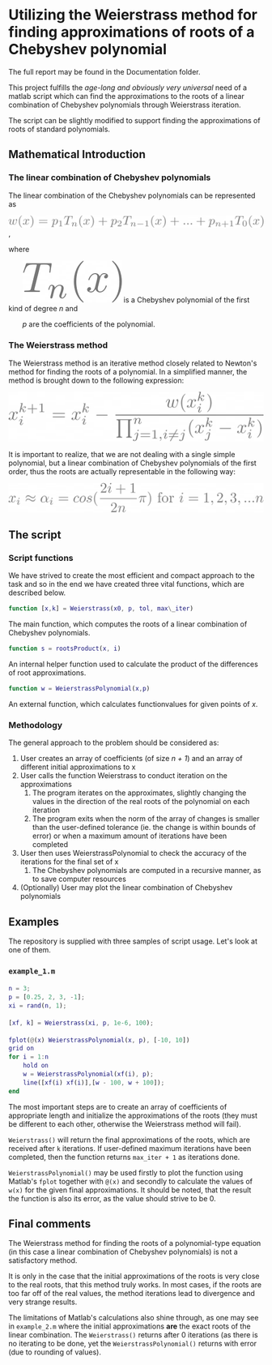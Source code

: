 # Utilizing the Weierstrass method for finding approximations of roots of a Chebyshev polynomial

The full report may be found in the Documentation folder.

This project fulfills the <em>age-long and obviously very universal</em> need of a matlab script which can find the approximations to the roots of a linear combination of Chebyshev polynomials through Weierstrass iteration.

The script can be slightly modified to support finding the approximations of roots of standard polynomials.

## Mathematical Introduction

### The linear combination of Chebyshev polynomials

The linear combination of the Chebyshev polynomials can be represented as

![Latex: Linear combination of Chebyshev polynomials](Documentation/images/1.png), 

where 

&nbsp;&nbsp;&nbsp;&nbsp;&nbsp;&nbsp;&nbsp;![Latex: Chebyshev polynomial](Documentation/images/2.png) is a Chebyshev polynomial of the first kind of degree <em>n</em> and

&nbsp;&nbsp;&nbsp;&nbsp;&nbsp;&nbsp;&nbsp;<em>p</em> are the coefficients of the polynomial.

### The Weierstrass method

The Weierstrass method is an iterative method closely related to Newton's method for finding the roots of a polynomial. In a simplified manner, the method is brought down to the following expression:

![Latex: Weierstrass method iteration](Documentation/images/3.png)

It is important to realize, that we are not dealing with a single simple polynomial, but a linear combination of Chebyshev polynomials of the first order, thus the roots are actually representable in the following way:

![Latex: Chebyshev polynomial roots](Documentation/images/4.png)

## The script

### Script functions

We have strived to create the most efficient and compact approach to the task and so in the end we have created three vital functions, which are described below.

```MATLAB
function [x,k] = Weierstrass(x0, p, tol, max\_iter)
``` 
The main function, which computes the roots of a linear combination of Chebyshev polynomials.

```MATLAB
function s = rootsProduct(x, i)
```
An internal helper function used to calculate the product of the differences of root approximations.

```MATLAB
function w = WeierstrassPolynomial(x,p)
```
An external function, which calculates functionvalues for given points of <em>x</em>.

### Methodology

The general approach to the problem should be considered as:

1. User creates an array of coefficients (of size <em>n + 1</em>) and an array of different initial approximations to x
2. User calls the function Weierstrass to conduct iteration on the approximations
    1. The program iterates on the approximates, slightly changing the values in the direction of the real roots of the polynomial on each iteration
    2. The program exits when the norm of the array of changes is smaller than the user-defined tolerance (ie. the change is within bounds of error) or when a maximum amount of iterations have been completed
3. User then uses WeierstrassPolynomial to check the accuracy of the iterations for the final set of x
    1. The Chebyshev polynomials are computed in a recursive manner, as to save computer resources
4. (Optionally) User may plot the linear combination of Chebyshev polynomials

## Examples

The repository is supplied with three samples of script usage. Let's look at one of them.

### `example_1.m`

```MATLAB
n = 3;
p = [0.25, 2, 3, -1];
xi = rand(n, 1);

[xf, k] = Weierstrass(xi, p, 1e-6, 100);

fplot(@(x) WeierstrassPolynomial(x, p), [-10, 10])
grid on
for i = 1:n
    hold on 
    w = WeierstrassPolynomial(xf(i), p);
    line([xf(i) xf(i)],[w - 100, w + 100]);
end
```

The most important steps are to create an array of coefficients of appropriate length and initialize the approximations of the roots (they must be different to each other, otherwise the Weierstrass method will fail).

`Weierstrass()` will return the final approximations of the roots, which are received after `k` iterations. If user-defined maximum iterations have been completed, then the function returns `max_iter + 1` as iterations done.

`WeierstrassPolynomial()` may be used firstly to plot the function using Matlab's `fplot` together with `@(x)` and secondly to calculate the values of `w(x)` for the given final approximations. It should be noted, that the result the function is also its error, as the value should strive to be 0.

## Final comments

The Weierstrass method for finding the roots of a polynomial-type equation (in this case a linear combination of Chebyshev polynomials) is not a satisfactory method.

It is only in the case that the initial approximations of the roots is very close to the real roots, that this method truly works. In most cases, if the roots are too far off of the real values, the method iterations lead to divergence and very strange results.

The limitations of Matlab's calculations also shine through, as one may see in `example_2.m` where the initial approximations <strong>are</strong> the exact roots of the linear combination. The `Weierstrass()` returns after 0 iterations (as there is no iterating to be done, yet the `WeierstrassPolynomial()` returns with error (due to rounding of values).

